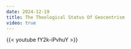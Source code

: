 ```yaml
---
date: 2024-12-19
title: The Theological Status Of Geocentrism
video: true
---
```



{{< youtube fY2k-iPvhuY >}}
